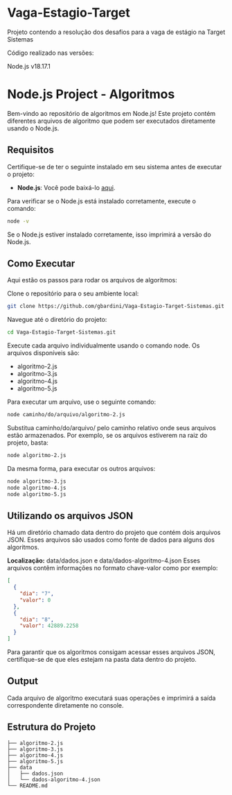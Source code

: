 # Vaga-Estagio-Target

Projeto contendo a resolução dos desafios para a vaga de estágio na Target Sistemas

Código realizado nas versões:

Node.js v18.17.1

# Node.js Project - Algoritmos

Bem-vindo ao repositório de algoritmos em Node.js! Este projeto contém diferentes arquivos de algoritmo que podem ser executados diretamente usando o Node.js.

## Requisitos

Certifique-se de ter o seguinte instalado em seu sistema antes de executar o projeto:

- **Node.js**: Você pode baixá-lo [aqui](https://nodejs.org/).

Para verificar se o Node.js está instalado corretamente, execute o comando:

```bash
node -v
```

Se o Node.js estiver instalado corretamente, isso imprimirá a versão do Node.js.

## Como Executar

Aqui estão os passos para rodar os arquivos de algoritmos:

Clone o repositório para o seu ambiente local:

```bash
git clone https://github.com/gbardini/Vaga-Estagio-Target-Sistemas.git
```

Navegue até o diretório do projeto:

```bash
cd Vaga-Estagio-Target-Sistemas.git
```

Execute cada arquivo individualmente usando o comando node. Os arquivos disponíveis são:

- algoritmo-2.js
- algoritmo-3.js
- algoritmo-4.js
- algoritmo-5.js

Para executar um arquivo, use o seguinte comando:

```bash
node caminho/do/arquivo/algoritmo-2.js
```

Substitua caminho/do/arquivo/ pelo caminho relativo onde seus arquivos estão armazenados. Por exemplo, se os arquivos estiverem na raiz do projeto, basta:

```bash
node algoritmo-2.js
```

Da mesma forma, para executar os outros arquivos:

```bash
node algoritmo-3.js
node algoritmo-4.js
node algoritmo-5.js
```

## Utilizando os arquivos JSON

Há um diretório chamado data dentro do projeto que contém dois arquivos JSON. Esses arquivos são usados como fonte de dados para alguns dos algoritmos.

**Localização:** data/dados.json e data/dados-algoritmo-4.json
Esses arquivos contêm informações no formato chave-valor como por exemplo:

```json
[
  {
    "dia": "7",
    "valor": 0
  },
  {
    "dia": "8",
    "valor": 42889.2258
  }
]
```

Para garantir que os algoritmos consigam acessar esses arquivos JSON, certifique-se de que eles estejam na pasta data dentro do projeto.

## Output

Cada arquivo de algoritmo executará suas operações e imprimirá a saída correspondente diretamente no console.

## Estrutura do Projeto

```
├── algoritmo-2.js
├── algoritmo-3.js
├── algoritmo-4.js
├── algoritmo-5.js
├── data
│   ├── dados.json
│   └── dados-algoritmo-4.json
└── README.md
```
